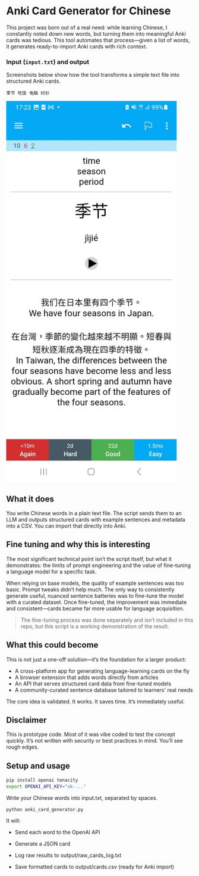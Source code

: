 # Anki Card Generator for Chinese

This project was born out of a real need: while learning Chinese, I constantly noted down new words, but turning them into meaningful Anki cards was tedious. This tool automates that process—given a list of words, it generates ready-to-import Anki cards with rich context.

### Input (`input.txt`) and output
Screenshots below show how the tool transforms a simple text file into structured Anki cards.

```text
季节 吃饭 电脑 衬衫
```

![Anki card preview](screenshots/anki_card_example.jpg)



## What it does

You write Chinese words in a plain text file. The script sends them to an LLM and outputs structured cards with example sentences and metadata into a CSV. You can import that directly into Anki.

## Fine tuning and why this is interesting

The most significant technical point isn’t the script itself, but what it demonstrates: the limits of prompt engineering and the value of fine-tuning a language model for a specific task.

When relying on base models, the quality of example sentences was too basic. Prompt tweaks didn’t help much. The only way to consistently generate useful, nuanced sentence batteries was to fine-tune the model with a curated dataset. Once fine-tuned, the improvement was immediate and consistent—cards became far more usable for language acquisition.

> The fine-tuning process was done separately and isn’t included in this repo, but this script is a working demonstration of the result.

## What this could become

This is not just a one-off solution—it’s the foundation for a larger product:
- A cross-platform app for generating language-learning cards on the fly
- A browser extension that adds words directly from articles
- An API that serves structured card data from fine-tuned models
- A community-curated sentence database tailored to learners' real needs

The core idea is validated. It works. It saves time. It’s immediately useful.

## Disclaimer

This is prototype code. Most of it was vibe coded to test the concept quickly. It’s not written with security or best practices in mind. You’ll see rough edges.


## Setup and usage

```bash
pip install openai tenacity
export OPENAI_API_KEY="sk-..."
```

Write your Chinese words into input.txt, separated by spaces.

```
python anki_card_generator.py
```

It will:

- Send each word to the OpenAI API

- Generate a JSON card

- Log raw results to output/raw_cards_log.txt

- Save formatted cards to output/cards.csv (ready for Anki import)

